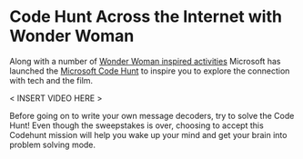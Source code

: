 # Code Hunt Across the Internet with Wonder Woman

Along with a number of [Wonder Woman inspired activities](https://www.microsoft.com/inculture/wonderwoman-1984) Microsoft has launched the [Microsoft Code Hunt](https://www.microsoft.com/inculture/wonderwoman-1984/#codehunt) to inspire you to explore the connection with tech and the film. 

< INSERT VIDEO HERE >

Before going on to write your own message decoders, try to solve the Code Hunt! Even though the sweepstakes is over, choosing to accept this Codehunt mission will help you wake up your mind and get your brain into problem solving mode. 